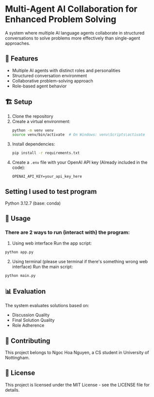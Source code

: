 # Multi-Agent AI Collaboration for Enhanced Problem Solving

A system where multiple AI language agents collaborate in structured conversations to solve problems more effectively than single-agent approaches.

## 🚀 Features

- Multiple AI agents with distinct roles and personalities
- Structured conversation environment
- Collaborative problem-solving approach
- Role-based agent behavior


## 🏗️ Setup

1. Clone the repository
2. Create a virtual environment:
   ```bash
   python -m venv venv
   source venv/bin/activate  # On Windows: venv\Scripts\activate
   ```
3. Install dependencies:
   ```bash
   pip install -r requirements.txt
   ```
4. Create a `.env` file with your OpenAI API key (Already included in the code):
   ```
   OPENAI_API_KEY=your_api_key_here
   ```
## Setting I used to test program
Python 3.12.7 (base: conda) 

## 🎯 Usage
### There are 2 ways to run (interact with) the program:
1. Using web interface
Run the app script:
```bash
python app.py
```
2. Using terminal (please use terminal if there's something wrong web interface)
Run the main script:
```bash
python main.py
```

## 📊 Evaluation

The system evaluates solutions based on:
- Discussion Quality
- Final Solution Quality
- Role Adherence

## 🤝 Contributing

This project belongs to Ngoc Hoa Nguyen, a CS student in University of Nottingham.

## 📝 License

This project is licensed under the MIT License - see the LICENSE file for details. 